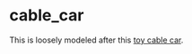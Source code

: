 # cable_car

This is loosely modeled after this [toy cable car](https://www.amazon.com/City-Souvenirs-Musical-Francisco-Wooden-Replica/dp/B07X4JM6C4).

